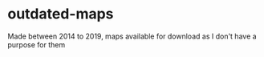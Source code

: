 # outdated-maps
Made between 2014 to 2019, maps available for download as I don't have a purpose for them
